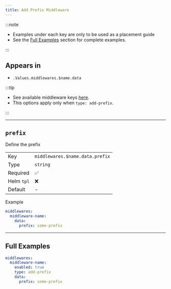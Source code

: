 ```yaml
---
title: Add Prefix Middleware
---
```


:::note

- Examples under each key are only to be used as a placement guide
- See the [Full Examples](/common/middlewares/add-prefix#full-examples) section for complete examples.

:::

## Appears in

- `.Values.middlewares.$name.data`

:::tip

- See available middleware keys [here](/common/middlewares).
- This options apply only when `type: add-prefix`.

:::

---

## `prefix`

Define the prefix

|            |                                 |
| ---------- | ------------------------------- |
| Key        | `middlewares.$name.data.prefix` |
| Type       | `string`                        |
| Required   | ✅                               |
| Helm `tpl` | ❌                               |
| Default    | -                               |

Example

```yaml
middlewares:
  middleware-name:
    data:
      prefix: some-prefix
```

---

## Full Examples

```yaml
middlewares:
  middleware-name:
    enabled: true
    type: add-prefix
    data:
      prefix: some-prefix
```
